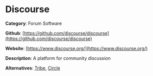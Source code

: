 
# Discourse

**Category**: Forum Software

**Github**: [https://github.com/discourse/discourse](https://github.com/discourse/discourse)

**Website**: [https://www.discourse.org/](https://www.discourse.org/)

**Description**:
A platform for community discussion

**Alternatives**: [Tribe](https://tribe.so/), [Circle](https://circle.so/)
